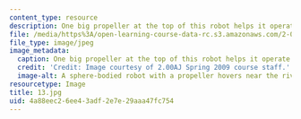```yaml
---
content_type: resource
description: One big propeller at the top of this robot helps it operate like a helicopter.
file: /media/https%3A/open-learning-course-data-rc.s3.amazonaws.com/2-00aj-exploring-sea-space-earth-fundamentals-of-engineering-design-spring-2009/4a88eec26ee43adf2e7e29aaa47fc754_13.jpg
file_type: image/jpeg
image_metadata:
  caption: One big propeller at the top of this robot helps it operate like a helicopter.
  credit: 'Credit: Image courtesy of 2.00AJ Spring 2009 course staff.'
  image-alt: A sphere-bodied robot with a propeller hovers near the river surface.
resourcetype: Image
title: 13.jpg
uid: 4a88eec2-6ee4-3adf-2e7e-29aaa47fc754
---
```

